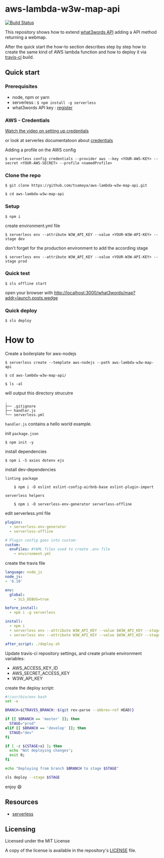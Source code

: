 # aws-lambda-w3w-map-api

[![Build Status](https://travis-ci.org/tsamaya/aws-lambda-w3w-map-api.svg?branch=master)](https://travis-ci.org/tsamaya/aws-lambda-w3w-map-api)

This repository shows how to extend [what3words API](https://what3words.com) adding a API method returning a webmap.

After the quick start the how-to section describes step by step how to create the same kind of AWS lambda function and how to deploy it via [travis-ci](https://travis-ci.org) build.

## Quick start

### Prerequisites

- node, npm or yarn
- serverless : `$ npm install -g serverless`
- what3words API key : [register](https://accounts.what3words.com/)

### AWS - Credentials
[Watch the video on setting up credentials](https://www.youtube.com/watch?v=KngM5bfpttA)

or look at serverles documentatoon about [credentials](https://serverless.com/framework/docs/providers/aws/guide/credentials/)

Adding a profile on the AWS config

    $ serverless config credentials --provider aws --key <YOUR-AWS-KEY> --secret <YOUR-AWS-SECRET> --profile <namedProfile>

### Clone the repo

	$ git clone https://github.com/tsamaya/aws-lambda-w3w-map-api.git

	$ cd aws-lambda-w3w-map-api

### Setup

	$ npm i

create environment.yml file

    $ serverless env --attribute W3W_API_KEY --value <YOUR-W3W-API-KEY> --stage dev

don't forget for the production environment to add the according stage

    $ serverless env --attribute W3W_API_KEY --value <YOUR-W3W-API-KEY> --stage prod


### Quick test

	$ sls offline start

open your browser with [http://localhost:3000/what3words/map?addr=launch.posts.wedge](http://localhost:3000/what3words/map?addr=launch.posts.wedge)

### Quick deploy

	$ sls deploy


# How to

Create a boilerplate for aws-nodejs

    $ serverless create --template aws-nodejs --path aws-lambda-w3w-map-api

    $ cd aws-lambda-w3w-map-api/

    $ ls -al

will output this directory strucutre
```
.
├── .gitignore
├── handler.js
└── serverless.yml
```

`handler.js` contains a hello world example.


init `package.json`

    $ npm init -y


install dependencies

	$ npm i -S axios dotenv ejs

install dev-dependencies

	linting package

	    $ npm i -D eslint eslint-config-airbnb-base eslint-plugin-import

	serverless helpers

	    $ npm i -D serverless-env-generator serverless-offline


edit serverless.yml file

```yaml
plugins:
  - serverless-env-generator
  - serverless-offline

# Plugin config goes into custom:
custom:
  envFiles: #YAML files used to create .env file
    - environment.yml
```

create the travis file

```yaml
language: node_js
node_js:
- '6.10'

env:
  global:
    - SLS_DEBUG=true

before_install:
  - npm i -g serverless

install:
  - npm i
  - serverless env --attribute W3W_API_KEY --value $W3W_API_KEY --stage dev
  - serverless env --attribute W3W_API_KEY --value $W3W_API_KEY --stage prod

after_script: ./deploy.sh
```

Update travis-ci repository settings, and create private environment variables:

- AWS_ACCESS_KEY_ID
- AWS_SECRET_ACCESS_KEY
- W3W_API_KEY

create the deploy script:

```bash
#!/usr/bin/env bash
set -e

BRANCH=${TRAVIS_BRANCH:-$(git rev-parse --abbrev-ref HEAD)}

if [[ $BRANCH == 'master' ]]; then
  STAGE="prod"
elif [[ $BRANCH == 'develop' ]]; then
  STAGE="dev"
fi

if [ -z ${STAGE+x} ]; then
  echo "Not deploying changes";
  exit 0;
fi

echo "Deploying from branch $BRANCH to stage $STAGE"

sls deploy --stage $STAGE
```

enjoy :smile:

## Resources

- [serverless](https://serverless.com)

## Licensing

Licensed under the MIT License

A copy of the license is available in the repository's [LICENSE](LICENSE.md) file.
